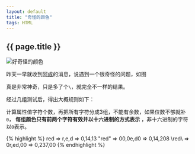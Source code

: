 ```yaml
---
layout: default
title: "奇怪的颜色"
tags: HTML
---
```


## {{ page.title }}

![好奇怪的颜色][1]

昨天一早就收到[阿成](http://ac.geodesy.cn)的消息，说遇到一个很奇怪的问题，如图

真是非常神奇，只是多了个`\`，就完全不一样的结果。

经过几组测试后，得出大概规则如下：

计算属性值字符个数，再把所有字符分成3组，不能有余数，如果位数不够就补`0`， **每组颜色只有前两个字符有效并以十六进制的方式表示** ，非十六进制的字符以`0`表示。

{% highlight %}
red => r,e,d => 0,14,13
\"red" => 00,0e,d0 => 0,14,208
\red\ => 0r,ed,00 => 0,237,00
{% endhighlight %}
 


  [1]: http://i.minus.com/iZTFt1AFuEBYD.jpg
